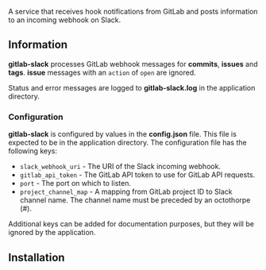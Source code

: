 A service that receives hook notifications from GitLab and posts information to an incoming webhook on Slack.

## Information
**gitlab-slack** processes GitLab webhook messages for **commits**, **issues** and **tags**. **issue** messages
with an `action` of `open` are ignored.

Status and error messages are logged to **gitlab-slack.log** in the application directory.

### Configuration
**gitlab-slack** is configured by values in the **config.json** file. This file is expected to be in the application
directory. The configuration file has the following keys:

* `slack_webhook_uri` - The URI of the Slack incoming webhook.
* `gitlab_api_token` - The GitLab API token to use for GitLab API requests.
* `port` - The port on which to listen.
* `project_channel_map` - A mapping from GitLab project ID to Slack channel name. The channel name must be preceded
                           by an octothorpe (#).

Additional keys can be added for documentation purposes, but they will be ignored by the application.

## Installation
